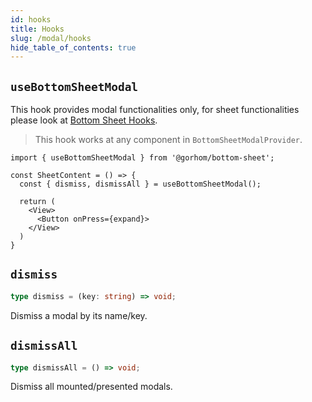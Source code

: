 ```yaml
---
id: hooks
title: Hooks
slug: /modal/hooks
hide_table_of_contents: true
---
```


## `useBottomSheetModal`

This hook provides modal functionalities only, for sheet functionalities please look at [Bottom Sheet Hooks](../hooks).

> This hook works at any component in `BottomSheetModalProvider`.

```tsx
import { useBottomSheetModal } from '@gorhom/bottom-sheet';

const SheetContent = () => {
  const { dismiss, dismissAll } = useBottomSheetModal();

  return (
    <View>
      <Button onPress={expand}>
    </View>
  )
}
```

## `dismiss`

```ts
type dismiss = (key: string) => void;
```

Dismiss a modal by its name/key.

## `dismissAll`

```ts
type dismissAll = () => void;
```

Dismiss all mounted/presented modals.
